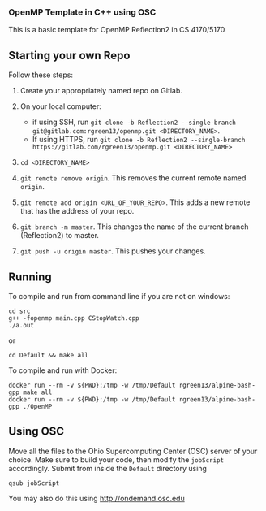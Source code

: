 ### OpenMP Template in C++ using OSC ###
This is a basic template for OpenMP Reflection2 in CS 4170/5170

## Starting your own Repo ##

Follow these steps:

1. Create your appropriately named repo on Gitlab.

2. On your local computer: 
    - if using SSH, run  `git clone -b Reflection2 --single-branch git@gitlab.com:rgreen13/openmp.git <DIRECTORY_NAME>`. 
    - If using HTTPS, run `git clone -b Reflection2 --single-branch https://gitlab.com/rgreen13/openmp.git <DIRECTORY_NAME>`

3. `cd <DIRECTORY_NAME>`

4. `git remote remove origin`. This removes the current remote named `origin`.

5. `git remote add origin <URL_OF_YOUR_REPO>`. This adds a new remote that has the address of your repo.

6. `git branch -m master`. This changes the name of the current branch (Reflection2) to master.

6. `git push -u origin master`. This pushes your changes.

## Running ##
To compile and run from command line if you are not on windows:
```
cd src
g++ -fopenmp main.cpp CStopWatch.cpp
./a.out
```
or
```
cd Default && make all
```

To compile and run with Docker:
```
docker run --rm -v ${PWD}:/tmp -w /tmp/Default rgreen13/alpine-bash-gpp make all
docker run --rm -v ${PWD}:/tmp -w /tmp/Default rgreen13/alpine-bash-gpp ./OpenMP
```

## Using OSC ##
Move all the files to the Ohio Supercomputing Center (OSC) server of your choice. Make sure to build your code, then modify the `jobScript` accordingly. Submit from inside the `Default` directory using 
```
qsub jobScript
```

You may also do this using http://ondemand.osc.edu